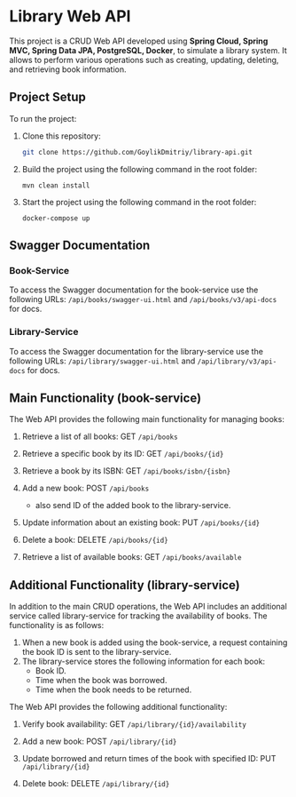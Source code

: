 # Library Web API

This project is a CRUD Web API developed using **Spring Cloud, Spring MVC, Spring Data JPA, PostgreSQL, Docker**, to simulate a library system. It allows to perform various operations such as creating, updating, deleting, and retrieving book information. 

## Project Setup

To run the project:

1. Clone this repository:
   
   ```bash
   git clone https://github.com/GoylikDmitriy/library-api.git
   ```
2. Build the project using the following command in the root folder:

   ```mvn
   mvn clean install
   ```
3. Start the project using the following command in the root folder:

   ```docker-compose
   docker-compose up
   ```

## Swagger Documentation
### Book-Service

To access the Swagger documentation for the book-service use the following URLs: `/api/books/swagger-ui.html` and `/api/books/v3/api-docs` for docs.

### Library-Service

To access the Swagger documentation for the library-service use the following URLs: `/api/library/swagger-ui.html` and `/api/library/v3/api-docs` for docs.

## Main Functionality (book-service)

The Web API provides the following main functionality for managing books:

1. Retrieve a list of all books: GET `/api/books`

2. Retrieve a specific book by its ID: GET `/api/books/{id}`

3. Retrieve a book by its ISBN: GET `/api/books/isbn/{isbn}`

4. Add a new book: POST `/api/books`
   - also send ID of the added book to the library-service.

5. Update information about an existing book: PUT `/api/books/{id}`

6. Delete a book: DELETE `/api/books/{id}`

7. Retrieve a list of available books: GET `/api/books/available` 

## Additional Functionality (library-service)

In addition to the main CRUD operations, the Web API includes an additional service called library-service for tracking the availability of books. The functionality is as follows:

1. When a new book is added using the book-service, a request containing the book ID is sent to the library-service.
2. The library-service stores the following information for each book:
   - Book ID.
   - Time when the book was borrowed.
   - Time when the book needs to be returned.

The Web API provides the following additional functionality:

1. Verify book availability: GET `/api/library/{id}/availability`

2. Add a new book: POST `/api/library/{id}`
     
3. Update borrowed and return times of the book with specified ID: PUT `/api/library/{id}`

4. Delete book: DELETE `/api/library/{id}`
